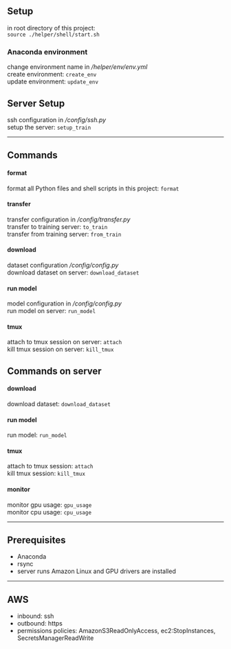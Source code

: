## Setup
in root directory of this project:  
`source ./helper/shell/start.sh`

### Anaconda environment
change environment name in */helper/env/env.yml*  
create environment: `create_env`  
update environment: `update_env`


## Server Setup
ssh configuration in */config/ssh.py*  
setup the server: `setup_train`

---

## Commands
#### format
format all Python files and shell scripts in this project: `format`

#### transfer
transfer configuration in */config/transfer.py*  
transfer to training server: `to_train`  
transfer from training server: `from_train`

#### download
dataset configuration */config/config.py*  
download dataset on server: `download_dataset`

#### run model
model configuration in */config/config.py*  
run model on server: `run_model`

#### tmux
attach to tmux session on server: `attach`  
kill tmux session on server: `kill_tmux`


## Commands on server
#### download
download dataset: `download_dataset`

#### run model
run model: `run_model`

#### tmux
attach to tmux session: `attach`  
kill tmux session: `kill_tmux`

#### monitor
monitor gpu usage: `gpu_usage`  
monitor cpu usage: `cpu_usage`

---

## Prerequisites
- Anaconda
- rsync
- server runs Amazon Linux and GPU drivers are installed

---

## AWS
- inbound: ssh
- outbound: https
- permissions policies: AmazonS3ReadOnlyAccess, ec2:StopInstances, SecretsManagerReadWrite
